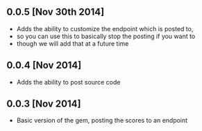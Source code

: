 ## 0.0.5 [Nov 30th 2014]

* Adds the ability to customize the endpoint which is posted to,
* so you can use this to basically stop the posting if you want to
* though we will add that at a future time

## 0.0.4 [Nov 2014]

* Adds the ability to post source code

## 0.0.3 [Nov 2014]

* Basic version of the gem, posting the scores to an endpoint
